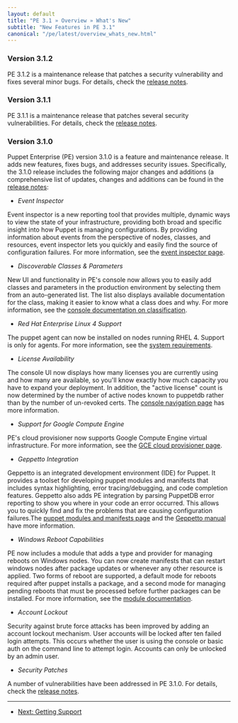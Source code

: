 ```yaml
---
layout: default
title: "PE 3.1 » Overview » What's New"
subtitle: "New Features in PE 3.1"
canonical: "/pe/latest/overview_whats_new.html"
---
```


### Version 3.1.2

PE 3.1.2 is a maintenance release that patches a security vulnerability and fixes several minor bugs. For details, check the [release notes](appendix.html#release-notes).

### Version 3.1.1

PE 3.1.1 is a maintenance release that patches several security vulnerabilities. For details, check the [release notes](appendix.html#release-notes).

### Version 3.1.0

Puppet Enterprise (PE) version 3.1.0 is a feature and maintenance release. It adds new features, fixes bugs, and addresses security issues. Specifically, the 3.1.0 release includes the following major changes and additions (a comprehensive list of updates, changes and additions can be found in the [release notes](appendix.html#release-notes):

* *Event Inspector*

Event inspector is a new reporting tool that provides multiple, dynamic ways to view the state of your infrastructure, providing both broad and specific insight into how Puppet is managing configurations. By providing information about events from the perspective of nodes, classes, and resources, event inspector lets you quickly and easily find the source of configuration failures. For more information, see the [event inspector page](console_event-inspector.html).

* *Discoverable Classes & Parameters*

New UI and functionality in PE's console now allows you to easily add classes and parameters in the production environment by selecting them from an auto-generated list. The list also displays available documentation for the class, making it easier to know what a class does and why. For more information, see the [console documentation on classification](console_classes_groups.html#viewing-the-known-classes).

 * *Red Hat Enterprise Linux 4 Support*

The puppet agent can now be installed on nodes running RHEL 4. Support is only for agents. For more information, see the [system requirements](install_system_requirements.html).

* *License Availability*

The console UI now displays how many licenses you are currently using and how many are available, so you'll know exactly how much capacity you have to expand your deployment. In addition, the "active license" count is now determined by the number of active nodes known to puppetdb rather than by the number of un-revoked certs. The [console navigation page](console_navigating.html) has more information. 

* *Support for Google Compute Engine*

PE's cloud provisioner now supports Google Compute Engine virtual infrastructure. For more information, see the [GCE cloud provisioner page](cloudprovisioner_gce.html).

* *Geppetto Integration*

Geppetto is an integrated development environment (IDE) for Puppet. It provides a toolset for developing puppet modules and manifests that includes syntax highlighting, error tracing/debugging, and code completion features. Geppetto also adds PE integration by parsing PuppetDB error reporting to show you where in your code an error occurred. This allows you to quickly find and fix the problems that are causing configuration failures.The [puppet modules and manifests page](puppet_modules_manifests.html) and the [Geppetto manual](/geppetto/4.0/index.html) have more information.

* *Windows Reboot Capabilities*

PE now includes a module that adds a type and provider for managing reboots on Windows nodes. You can now create manifests that can restart windows nodes after package updates or whenever any other resource is applied. Two forms of reboot are supported, a default mode for reboots required after puppet installs a package, and a second mode for managing pending reboots that must be processed before further packages can be installed. For more information, see the [module documentation](https://forge.puppetlabs.com/puppetlabs/reboot).

*  *Account Lockout*

Security against brute force attacks has been improved by adding an account lockout mechanism. User accounts will be locked after ten failed login attempts. This occurs whether the user is using the console or basic auth on the command line to attempt login. Accounts can only be unlocked by an admin user.

* *Security Patches*

A number of vulnerabilities have been addressed in PE 3.1.0. For details, check the [release notes](appendix.html#release-notes).


* * *

- [Next: Getting Support](./overview_getting_support.html)
